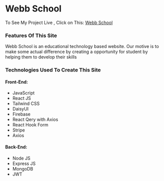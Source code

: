 # Webb School

To See My Project Live , Click on This: [Webb School](https://motion-diary.vercel.app/)

### Features Of This Site

Webb School is an educational technology based website. Our motive is to make some actual difference by creating a opportunity for student by helping them to develop their skills

### Technologies Used To Create This Site

#### Front-End:

- JavaScript
- React JS
- Tailwind CSS
- DaisyUI
- Firebase
- React Qery with Axios
- React Hook Form
- Stripe
- Axios

#### Back-End:

- Node JS
- Express JS
- MongoDB
- JWT
